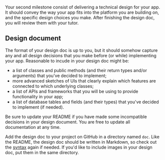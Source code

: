Your second milestone consist of delivering a technical design for your app. It
should convey the way your app fits into the platform you are building on, and
the specific design choices you make. After finishing the design doc, you will review them with your tutor.

## Design document

The format of your design doc is up to you, but it should somehow capture any
and all design decisions that you make before (or while) implementing your app.
Reasonable to incude in your design doc might be:

* a list of classes and public methods (and their return types and/or arguments) that you've decided to implement;
* more advanced sketches of UIs that clearly explain which features are connected to which underlying classes;
* a list of APIs and frameworks that you will be using to provide functionality in your app;
* a list of database tables and fields (and their types) that you've decided to
  implement (if needed).

Be sure to update your README if you have made some incompatible decisions in
your design document. You are free to update all documentation at any time.

Add the design doc to your project on GitHub in a directory named `doc`. Like
the README, the design doc should be written in Markdown, so check out the
[syntax] again if needed. If you'd like to include images in your design doc,
put them in the same directory.

[syntax]: http://daringfireball.net/projects/markdown/syntax
